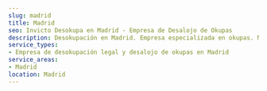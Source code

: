 ```yaml
---
slug: madrid
title: Madrid
seo: Invicto Desokupa en Madrid - Empresa de Desalojo de Okupas
description: Desokupación en Madrid. Empresa especializada en okupas. Mediación legal y desalojo express. Presupuesto gratuito.
service_types:
- Empresa de desokupación legal y desalojo de okupas en Madrid
service_areas:
- Madrid
location: Madrid
---
```

